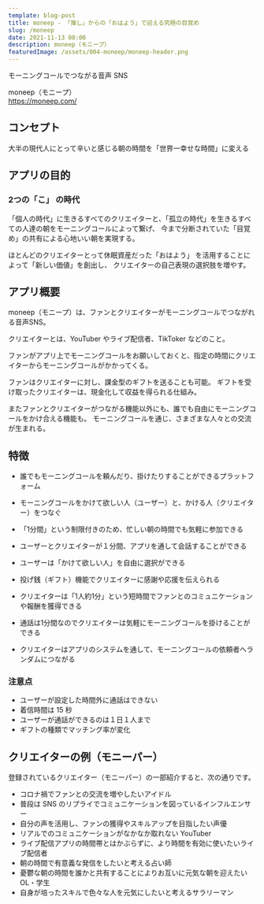 ```yaml
---
template: blog-post
title: moneep - 「推し」からの「おはよう」で迎える究極の⽬覚め
slug: /moneep
date: 2021-11-13 08:00
description: moneep（モニープ）
featuredImage: /assets/004-moneep/moneep-header.png
---
```


モーニングコールでつながる音声 SNS

moneep（モニープ）  
https://moneep.com/

## コンセプト

⼤半の現代⼈にとって⾟いと感じる朝の時間を「世界⼀幸せな時間」に変える

## アプリの目的

### 2つの「こ」 の時代

「個⼈の時代」に⽣きるすべてのクリエイターと、「孤⽴の時代」を⽣きるすべての⼈達の朝をモーニングコールによって繋げ、
今まで分断されていた「⽬覚め」の共有による⼼地いい朝を実現する。

ほとんどのクリエイターとって休眠資産だった「おはよう」 を活⽤することによって「新しい価値」を創出し、
クリエイターの⾃⼰表現の選択肢を増やす。

## アプリ概要

moneep（モニープ）は、ファンとクリエイターがモーニングコールでつながれる音声SNS。

クリエイターとは、YouTuber やライブ配信者、TikToker などのこと。

ファンがアプリ上でモーニングコールをお願いしておくと、指定の時間にクリエイターからモーニングコールがかかってくる。

ファンはクリエイターに対し、課金型のギフトを送ることも可能。
ギフトを受け取ったクリエイターは、現金化して収益を得られる仕組み。

またファンとクリエイターがつながる機能以外にも、誰でも自由にモーニングコールをかけ合える機能も。
モーニングコールを通じ、さまざまな人々との交流が生まれる。

## 特徴

- 誰でもモーニングコールを頼んだり、掛けたりすることができるプラットフォーム
- モーニングコールをかけて欲しい⼈（ユーザー）と、かける⼈（クリエイター）をつなぐ
- 「1分間」という制限付きのため、忙しい朝の時間でも気軽に参加できる

- ユーザーとクリエイターが１分間、アプリを通して会話することができる
- ユーザーは「かけて欲しい⼈」を⾃由に選択ができる
- 投げ銭（ギフト）機能でクリエイターに感謝や応援を伝えられる

- クリエイターは「1⼈約1分」という短時間でファンとのコミュニケーションや報酬を獲得できる
- 通話は1分間なのでクリエイターは気軽にモーニングコールを掛けることができる
- クリエイターはアプリのシステムを通して、モーニングコールの依頼者へランダムにつながる
  
### 注意点

- ユーザーが設定した時間外に通話はできない
- 着信時間は 15 秒
- ユーザーが通話ができるのは１日１人まで
- ギフトの種類でマッチング率が変化
  
## クリエイターの例（モニーパー）

登録されているクリエイター（モニーパー）の一部紹介すると、次の通りです。

- コロナ禍でファンとの交流を増やしたいアイドル
- 普段は SNS のリプライでコミュニケーションを図っているインフルエンサー
- ⾃分の声を活⽤し、ファンの獲得やスキルアップを⽬指したい声優
- リアルでのコミュニケーションがなかなか取れない YouTuber
- ライブ配信アプリの時間帯とはかぶらずに、より時間を有効に使いたいライブ配信者
- 朝の時間で有意義な発信をしたいと考える占い師
- 憂鬱な朝の時間を誰かと共有することによりお互いに元気な朝を迎えたい OL・学⽣
- ⾃⾝が培ったスキルで⾊々な⼈を元気にしたいと考えるサラリーマン
  
